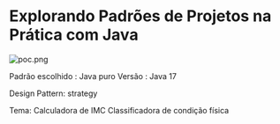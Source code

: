 # Explorando Padrões de Projetos na Prática com Java

![poc.png](poc)

Padrão escolhido : Java puro
Versão : Java 17

Design Pattern: strategy

Tema: Calculadora de IMC
Classificadora de condição física